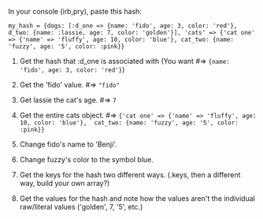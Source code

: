 In your console (irb,pry), paste this hash:

`my_hash = {dogs: [:d_one => {name: 'fido', age: 3, color: 'red'}, d_two: {name: :lassie, age: 7, color: 'golden'}], 'cats' => {'cat one' => {'name' => 'fluffy', age: 10, color: 'blue'}, cat_two: {name: 'fuzzy', age: '5', color: :pink}}`

1. Get the hash that :d_one is associated with (You want #=> `{name: 'fido', age: 3, color: 'red'}`)

2. Get the 'fido' value. #=> `"fido"`

3. Get lassie the cat's age. #=> `7`

4. Get the entire cats object. #=> `{'cat one' => {'name' => 'fluffy', age: 10, color: 'blue'}, 
   cat_two: {name: 'fuzzy', age: '5', color: :pink}}`
   
5. Change fido's name to 'Benji'.

6. Change fuzzy's color to the symbol blue.

7. Get the keys for the hash two different ways. (.keys, then a different way, build your own array?)

8. Get the values for the hash and note how the values aren't the individual raw/literal values
   ('golden', 7, '5', etc.)
